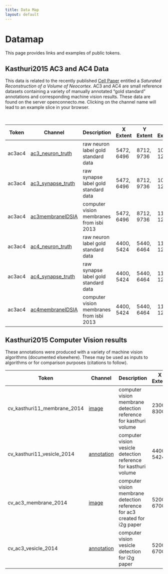 ```yaml
---
title: Data Map
layout: default
---
```


# Datamap

This page provides links and examples of public tokens.  

## Kasthuri2015 AC3 and AC4 Data

This data is related to the recently published <a href="http://cell.com/cell/abstract/S0092-8674(15)00824-7">Cell Paper</a> entitled a *Saturated Reconstruction of a Volume of Neocortex*.  AC3 and AC4 are small reference datasets containing a variety of manually annotated “gold standard”
annotations and corresponding machine vision results.  These data are found on
the server openconnecto.me.  Clicking on the channel name will lead to an example slice in your browser.

 

| Token  | Channel             | Description                              | X Extent   | Y Extent   | Z Extent   | Resolution |
|--------|---------------------|------------------------------------------|------------|------------|------------|------------|
| ac3ac4 | <a href="http://openconnecto.me/ocp/overlay/0.6/openconnecto.me/kasthuri11cc/image/openconnecto.me/ac3ac4/ac3_neuron_truth/xy/1/5472,6496/8712,9736/1205/">ac3\_neuron\_truth</a>  | raw neuron label gold standard data      | 5472, 6496  | 8712, 9736  | 1000, 1256 | 1        |                                                                                              
| ac3ac4 | <a href="http://openconnecto.me/ocp/overlay/0.6/openconnecto.me/kasthuri11cc/image/openconnecto.me/ac3ac4/ac3_synapse_truth/xy/1/5472,6496/8712,9736/1205/">ac3\_synapse\_truth </a>| raw synapse label gold standard data     | 5472, 6496  | 8712, 9736  | 1000, 1256 | 1        |
| ac3ac4 | <a href="http://openconnecto.me/ocp/overlay/0.6/openconnecto.me/kasthuri11cc/image/openconnecto.me/ac3ac4/ac3membraneIDSIA/xy/1/5472,6496/8712,9736/1205/">ac3membraneIDSIA</a>  | computer vision membranes from isbi 2013 | 5472, 6496  | 8712, 9736  | 1156, 1256 | 1        |
| ac3ac4 | <a href="http://openconnecto.me/ocp/overlay/0.6/openconnecto.me/kasthuri11cc/image/openconnecto.me/ac3ac4/ac4_neuron_truth/xy/1/4400,5424/5440,6464/1120/">ac4\_neuron\_truth</a> | raw neuron label gold standard data      | 4400, 5424 | 5440, 6464 | 1100, 1200 | 1          |
| ac3ac4 | <a href="http://openconnecto.me/ocp/overlay/0.6/openconnecto.me/kasthuri11cc/image/openconnecto.me/ac3ac4/ac4_synapse_truth/xy/1/4400,5424/5440,6464/1120/">ac4\_synapse\_truth</a> | raw synapse label gold standard data     | 4400, 5424 | 5440, 6464 | 1100, 1200 | 1          |
| ac3ac4 | <a href="http://openconnecto.me/ocp/overlay/0.6/openconnecto.me/kasthuri11cc/image/openconnecto.me/ac3ac4/ac4membraneIDSIA/xy/1/4400,5424/5440,6464/1120/">ac4membraneIDSIA</a>   | computer vision membranes from isbi 2013 | 4400, 5424 | 5440, 6464 | 1100, 1200 | 1       |

## Kasthuri2015 Computer Vision results

These annotations were produced with a variety of machine vision algorithms (documented elsewhere).  These may be used as inputs to algorithms or for comparison purposes (citations to follow).

| Token  | Channel             | Description                              | X Extent   | Y Extent   | Z Extent   | Resolution |
|--------|---------------------|------------------------------------------|------------|------------|------------|------------|
| cv_kasthuri11_membrane_2014 | <a href="http://openconnecto.me/ocp/overlay/0.3/openconnecto.me/kasthuri11cc/image/openconnecto.me/cv_kasthuri11_membrane_2014/image/xy/1/4400,5424/5440,6464/920/">image </a>  | computer vision membrane detection reference for kasthuri volume | 2300, 8300  | 4300, 9300  | 1, 1850 | 1 |
| cv_kasthuri11_vesicle_2014 | <a href="http://openconnecto.me/ocp/overlay/0.3/openconnecto.me/kasthuri11cc/image/openconnecto.me/cv_kasthuri11_vesicle_2014/annotation/xy/1/4400,5424/5440,6464/920/">annotation</a>  | computer vision vesicle detection reference for kasthuri volume | 4400, 5424  | 5440, 6464  | 1100, 1200 | 1 |
| cv_ac3_membrane_2014 | <a href="http://openconnecto.me/ocp/overlay/0.3/openconnecto.me/kasthuri11cc/image/openconnecto.me/cv_ac3_membrane_2014/image/xy/1/5500,6500/8500,9500/1000/"> image </a> | computer vision membrane detection reference for ac3 created for i2g paper   | 5200, 6700  | 8500, 10000  | 975, 1275 | 1  |
| cv_ac3_vesicle_2014 | <a href="http://openconnecto.me/ocp/overlay/0.3/openconnecto.me/kasthuri11cc/image/openconnecto.me/cv_ac3_vesicle_2014/annotation/xy/1/5500,6500/8500,9500/1000/">annotation </a>  | computer vision vesicle detection for i2g paper  | 5200, 6700  | 8500, 10000    | 975, 1275 | 1  |                                                                                          
